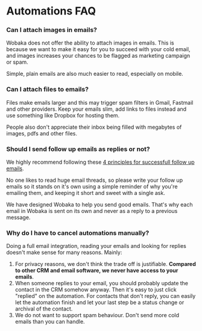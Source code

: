 # Automations FAQ

### Can I attach images in emails?

Wobaka does not offer the ability to attach images in emails. This is because we want to make it easy for you to succeed with your cold email, and images increases your chances to be flagged as marketing campaign or spam.

Simple, plain emails are also much easier to read, especially on mobile.

### Can I attach files to emails?

Files make emails larger and this may trigger spam filters in Gmail, Fastmail and other providers. Keep your emails slim, add links to files instead and use something like Dropbox for hosting them.

People also don't appreciate their inbox being filled with megabytes of images, pdfs and other files.

### Should I send follow up emails as replies or not?

We highly recommend following these [4 principles for successfull follow up emails](https://blog.wobaka.com/4-principles-of-great-follow-up-emails/).

No one likes to read huge email threads, so please write your follow up emails so it stands on it's own using a simple reminder of why you're emailing them, and keeping it short and sweet with a single ask.

We have designed Wobaka to help you send good emails. That's why each email in Wobaka is sent on its own and never as a reply to a previous message.

### Why do I have to cancel automations manually?

Doing a full email integration, reading your emails and looking for replies doesn't make sense for many reasons. Mainly:

1. For privacy reasons, we don't think the trade off is justifiable. **Compared to other CRM and email software, we never have access to your emails**.
2. When someone replies to your email, you should probably update the contact in the CRM somehow anyway. Then it's easy to just click "replied" on the automation. For contacts that don't reply, you can easily let the automation finish and let your last step be a status change or archival of the contact.
3. We do not want to support spam behaviour. Don't send more cold emails than you can handle.

